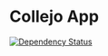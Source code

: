 # Collejo App

[![Dependency Status](https://img.shields.io/versioneye/d/user/projects/57d94da4430747003e14a509.svg)](https://www.versioneye.com/user/projects/57d94da4430747003e14a509?child=summary)

